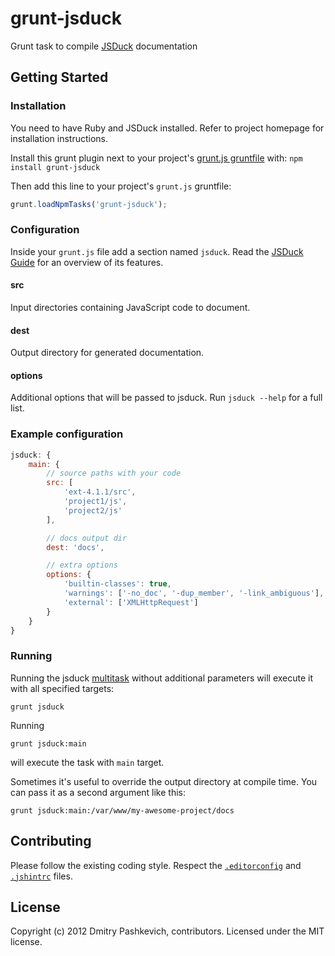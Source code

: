 # grunt-jsduck

Grunt task to compile [JSDuck](https://github.com/senchalabs/jsduck) documentation


## Getting Started

### Installation

You need to have Ruby and JSDuck installed. Refer to project homepage for installation instructions.

Install this grunt plugin next to your project's [grunt.js gruntfile](https://github.com/gruntjs/grunt/blob/master/docs/getting_started.md) with: `npm install grunt-jsduck`

Then add this line to your project's `grunt.js` gruntfile:

```javascript
grunt.loadNpmTasks('grunt-jsduck');
```

### Configuration

Inside your `grunt.js` file add a section named `jsduck`.
Read the [JSDuck Guide](https://github.com/senchalabs/jsduck/wiki/Guide) for an overview of its features.

#### src

Input directories containing JavaScript code to document.

#### dest

Output directory for generated documentation.

#### options

Additional options that will be passed to jsduck.  Run `jsduck --help` for a full list.


### Example configuration

```javascript
jsduck: {
    main: {
        // source paths with your code
        src: [
            'ext-4.1.1/src',
            'project1/js',
            'project2/js'
        ],

        // docs output dir
        dest: 'docs',

        // extra options
        options: {
            'builtin-classes': true,
            'warnings': ['-no_doc', '-dup_member', '-link_ambiguous'],
            'external': ['XMLHttpRequest']
        }
    }
}
```

### Running

Running the jsduck [multitask](https://github.com/gruntjs/grunt/blob/master/docs/types_of_tasks.md#multi-tasks) without additional parameters will execute it with all specified targets:

```
grunt jsduck
```

Running

```
grunt jsduck:main
```

will execute the task with `main` target.

Sometimes it's useful to override the output directory at compile time. You can pass it as a second argument like this:

```
grunt jsduck:main:/var/www/my-awesome-project/docs
```


## Contributing

Please follow the existing coding style. Respect the [`.editorconfig`](http://editorconfig.org) and [`.jshintrc`](https://github.com/jshint/jshint/#within-your-projects-directory-tree) files.


## License

Copyright (c) 2012 Dmitry Pashkevich, contributors. Licensed under the MIT license.
